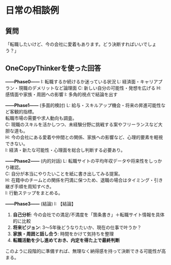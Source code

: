 # 日常の相談例

## 質問
「転職したいけど、今の会社に愛着もあります。どう決断すればいいでしょう？」

## OneCopyThinkerを使った回答

**――Phase0――**
I: 転職するか続けるか迷っている状況
L: 経済面・キャリアプラン・現職のデメリットなど論理面
C: 新しい自分の可能性・発想を広げる
H: 感情面や家族・周囲への影響
I: 多角的視点で結論を出す

**――Phase1――** (多面的検討)
L: 給与・スキルアップ機会・将来の昇進可能性など客観的指標。  
   転職市場の需要や求人動向も調査。  
C: 現職のスキルを活かしつつ、未経験分野に挑戦する案やフリーランスなど大胆な道も。  
H: 今の会社にある愛着や仲間との関係、家族への影響など、心理的要素を軽視できない。  
I: 経済・新たな可能性・心理面を総合し判断する必要あり。

**――Phase2――** (内的対話)
L: 転職サイトの平均年収データや将来性をしっかり確認。  
C: 自分が本当にやりたいことを紙に書き出してみる提案。  
H: 在籍中のチームとの関係を円満に保つため、退職の場合はタイミング・引き継ぎ手順を周知すべき。  
I: 行動ステップをまとめる。

**――Phase3――** (結論)
I: 【結論】
1. **自己分析**: 今の会社での満足/不満度を「箇条書き」＋転職サイト情報を具体的に比較  
2. **将来ビジョン**: 3～5年後どうなりたいか、現在の仕事で叶うか？  
3. **家族・周囲と話し合う**: 時間をかけて気持ちを整理  
4. **転職活動を少し進めておき、内定を得た上で最終判断**  

このように段階的に準備すれば、無理なく納得感を持って決断できる可能性が高まる。
